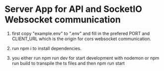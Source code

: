 # Server App for API and SocketIO Websocket communication

1. first copy "example.env" to ".env" and fill in the prefered PORT and CLIENT_URL which is the origin for cors websocket communication.

2. run npm i to install dependencies.

3. you either run npm run dev for start development with nodemon or npm run build to transpile the ts files and then npm run start